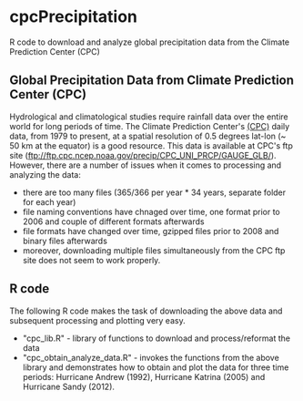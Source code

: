 cpcPrecipitation
================

R code to download and analyze global precipitation data from the Climate Prediction Center (CPC)

Global Precipitation Data from Climate Prediction Center (CPC)
--------------------------------------------------------------

Hydrological and climatological studies require rainfall data over the entire world for long periods of time. The Climate Prediction Center's [(CPC)](http://www.cpc.ncep.noaa.gov/) daily data, from 1979 to present, at a spatial resolution of 0.5 degrees lat-lon (~ 50 km at the equator) is a good resource. This data is available at CPC's ftp site (ftp://ftp.cpc.ncep.noaa.gov/precip/CPC_UNI_PRCP/GAUGE_GLB/). However, there are a number of issues when it comes to processing and analyzing the data:
* there are too many files (365/366 per year * 34 years, separate folder for each year)
* file naming conventions have chnaged over time, one format prior to 2006 and couple of different formats afterwards
* file formats have changed over time, gzipped files prior to 2008 and binary files afterwards
* moreover, downloading multiple files simultaneously from the CPC ftp site does not seem to work properly.

R code
--------------------------------------------------------------

The following R code makes the task of downloading the above data and subsequent processing and plotting very easy. 
* "cpc_lib.R" - library of functions to download and process/reformat the data
* "cpc_obtain_analyze_data.R" - invokes the functions from the above library and demonstrates how to obtain and plot the data for three time periods: Hurricane Andrew (1992), Hurricane Katrina (2005) and Hurricane Sandy (2012).
